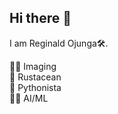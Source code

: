 ## Hi there 👋

<!--
**KwachOjunga/KwachOjunga** is a ✨ _special_ ✨ repository because its `README.md` (this file) appears on your GitHub profile.

Here are some ideas to get you started:

- 🔭 I’m currently working on ...
- 🌱 I’m currently learning ...
- 👯 I’m looking to collaborate on ...
- 🤔 I’m looking for help with ...
- 💬 Ask me about ...
- 📫 How to reach me: ...
- 😄 Pronouns: ...
- ⚡ Fun fact: ...
-->
I am Reginald Ojunga🛠️.

🩻🔬 Imaging  
🦀 Rustacean  
🐍 Pythonista  
🤖🧠 AI/ML 
